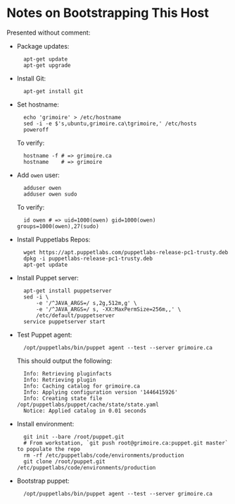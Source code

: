 # Notes on Bootstrapping This Host

Presented without comment:

* Package updates:

        apt-get update
        apt-get upgrade

* Install Git:

        apt-get install git

* Set hostname:

        echo 'grimoire' > /etc/hostname
        sed -i -e $'s,ubuntu,grimoire.ca\tgrimoire,' /etc/hosts
        poweroff

    To verify:

        hostname -f # => grimoire.ca
        hostname    # => grimoire

* Add `owen` user:

        adduser owen
        adduser owen sudo

    To verify:

        id owen # => uid=1000(owen) gid=1000(owen) groups=1000(owen),27(sudo)

* Install Puppetlabs Repos:

        wget https://apt.puppetlabs.com/puppetlabs-release-pc1-trusty.deb
        dpkg -i puppetlabs-release-pc1-trusty.deb
        apt-get update

* Install Puppet server:

        apt-get install puppetserver
        sed -i \
            -e '/^JAVA_ARGS=/ s,2g,512m,g' \
            -e '/^JAVA_ARGS=/ s, -XX:MaxPermSize=256m,,' \
            /etc/default/puppetserver
        service puppetserver start

* Test Puppet agent:

        /opt/puppetlabs/bin/puppet agent --test --server grimoire.ca

    This should output the following:

        Info: Retrieving pluginfacts
        Info: Retrieving plugin
        Info: Caching catalog for grimoire.ca
        Info: Applying configuration version '1446415926'
        Info: Creating state file /opt/puppetlabs/puppet/cache/state/state.yaml
        Notice: Applied catalog in 0.01 seconds

* Install environment:

        git init --bare /root/puppet.git
        # From workstation, `git push root@grimoire.ca:puppet.git master` to populate the repo
        rm -rf /etc/puppetlabs/code/environments/production
        git clone /root/puppet.git /etc/puppetlabs/code/environments/production

* Bootstrap puppet:

        /opt/puppetlabs/bin/puppet agent --test --server grimoire.ca
